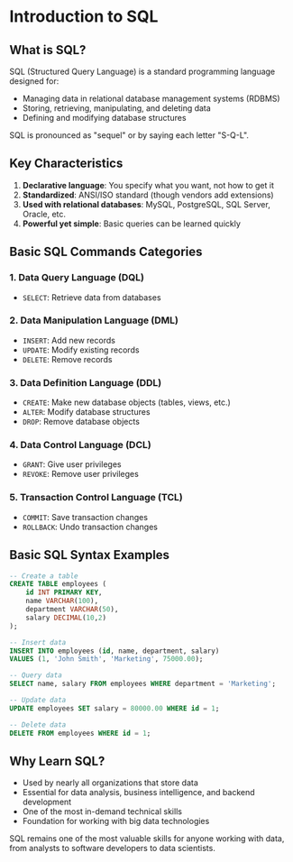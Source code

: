 # Introduction to SQL

## What is SQL?

SQL (Structured Query Language) is a standard programming language designed for:
- Managing data in relational database management systems (RDBMS)
- Storing, retrieving, manipulating, and deleting data
- Defining and modifying database structures

SQL is pronounced as "sequel" or by saying each letter "S-Q-L".

## Key Characteristics

1. **Declarative language**: You specify what you want, not how to get it
2. **Standardized**: ANSI/ISO standard (though vendors add extensions)
3. **Used with relational databases**: MySQL, PostgreSQL, SQL Server, Oracle, etc.
4. **Powerful yet simple**: Basic queries can be learned quickly

## Basic SQL Commands Categories

### 1. Data Query Language (DQL)
- `SELECT`: Retrieve data from databases

### 2. Data Manipulation Language (DML)
- `INSERT`: Add new records
- `UPDATE`: Modify existing records
- `DELETE`: Remove records

### 3. Data Definition Language (DDL)
- `CREATE`: Make new database objects (tables, views, etc.)
- `ALTER`: Modify database structures
- `DROP`: Remove database objects

### 4. Data Control Language (DCL)
- `GRANT`: Give user privileges
- `REVOKE`: Remove user privileges

### 5. Transaction Control Language (TCL)
- `COMMIT`: Save transaction changes
- `ROLLBACK`: Undo transaction changes

## Basic SQL Syntax Examples

```sql
-- Create a table
CREATE TABLE employees (
    id INT PRIMARY KEY,
    name VARCHAR(100),
    department VARCHAR(50),
    salary DECIMAL(10,2)
);

-- Insert data
INSERT INTO employees (id, name, department, salary)
VALUES (1, 'John Smith', 'Marketing', 75000.00);

-- Query data
SELECT name, salary FROM employees WHERE department = 'Marketing';

-- Update data
UPDATE employees SET salary = 80000.00 WHERE id = 1;

-- Delete data
DELETE FROM employees WHERE id = 1;
```

## Why Learn SQL?

- Used by nearly all organizations that store data
- Essential for data analysis, business intelligence, and backend development
- One of the most in-demand technical skills
- Foundation for working with big data technologies

SQL remains one of the most valuable skills for anyone working with data, from analysts to software developers to data scientists.